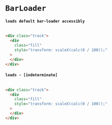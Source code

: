 # `BarLoader`

#### `loads default bar-loader accessibly`

```html

```

```html
<div class="track">
  <div
    class="fill"
    style="transform: scaleX(calc(0 / 100));"
  >
  </div>
</div>
```

#### `loads - [indeterminate]`

```html

```

```html
<div class="track">
  <div
    class="fill"
    style="transform: scaleX(calc(0 / 100));"
  >
  </div>
</div>
```

